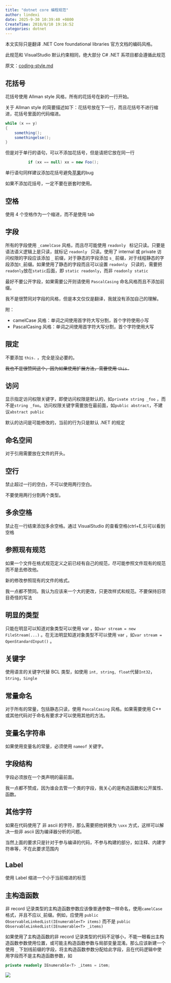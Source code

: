 ```yaml
---
title: "dotnet core 编程规范"
author: lindexi
date: 2025-9-30 10:39:40 +0800
CreateTime: 2018/8/10 19:16:52
categories: dotnet
---
```


本文实际只是翻译 .NET Core foundational libraries 官方文档的编码风格。

<!--more-->


<!-- CreateTime:2018/8/10 19:16:52 -->

此规范和 VisualStudio 默认约束相同，绝大部分 C# .NET 系项目都会遵循此规范
<!-- 在 [.NET Core foundational libraries](https://github.com/dotnet/runtime )项目使用的编程规范默认就是 VisualStudio 默认样式。 -->
原文：[coding-style.md](https://github.com/dotnet/runtime/blob/main/docs/coding-guidelines/coding-style.md )

## 花括号

花括号使用 Allman style 风格，所有的花括号在新的一行开始。

关于 Allman style 的简要描述如下：花括号放在下一行，而且花括号不进行缩进，花括号里面的代码缩进。

```csharp
while (x == y)
{
    something();
    somethingelse();
}
```

但是对于单行的语句，可以不添加花括号，但是请把它放在同一行

```csharp
          if (xx == null) xx = new Foo();
```

单行语句同样建议添加花括号避免[苹果](https://www.imperialviolet.org/2014/02/22/applebug.html )的bug

如果不添加花括号，一定不要在嵌套时使用。

## 空格

使用 4 个空格作为一个缩进，而不是使用 tab 

## 字段

所有的字段使用 `_camelCase` 风格，而且尽可能使用 `readonly ` 标记只读。只要是语法语义逻辑上是只读，就标记 `readonly ` 只读。使用了 internal 或 private 访问权限的字段应该添加 `_` 前缀，对于静态的字段添加 `s_` 前缀，对于线程静态的字段添加`t_`前缀。如果使用了静态的字段而且可以设置 `readonly ` 只读的，需要把`readonly`放在`static`后面，即 `static readonly`，而非 `readonly static`

最好不要公开字段，如果需要公开则请使用 `PascalCasing` 命名风格而且不添加前缀。

我不是很赞同对字段的风格，但是本文仅仅是翻译，我就没有添加自己的理解。

附：

- camelCase 风格：单词之间使用首字符大写分割，首个字符使用小写
- PascalCasing 风格：单词之间使用首字符大写分割，首个字符使用大写

## 限定

不要添加 `this.` ，完全是没必要的。

~~我也不是很赞同这个，因为如果使用扩展方法，需要使用 `this.`~~

## 访问

显示指定访问权限关键字，即使访问权限是默认的，如`private string _foo` ，而不是`string _foo`。访问权限关键字需要放在最前面，如`public abstract`，不建议`abstract public`

默认的访问是可能修改的，当前的行为只是默认 .NET 的规定

## 命名空间

对于引用需要放在文件的开头。

## 空行

禁止超过一行的空白，不可以使用两行空白。

不要使用两行分割两个类型。

## 多余空格

禁止在一行结束添加多余空格。通过 VisualStudio 的查看空格(ctrl+E,S)可以看到空格

## 参照现有规范

如果一个文件在格式规范定义之前已经有自己的规范，尽可能参照文件现有的规范而不是去修改他。

新的修改参照现有的文件的格式。

我一点都不赞同。我认为应该来一个大的更改，只更改样式和规范。不要保持旧项目奇怪的写法

## 明显的类型

只能在明显可以知道对象类型可以使用 var ，如`var stream = new FileStream(...)` 。在无法明显知道对象类型不可以使用 var ，如`var stream = OpenStandardInput()` 。

## 关键字

使用语言的关键字代替 BCL 类型，如使用 `int, string, float`代替`Int32`，`String`，`Single`

## 常量命名

对于所有的常量，包括静态只读，使用 `PascalCasing` 风格。如果需要使用 C++ 或其他代码对于命名有要求才可以使用其他的方法。

## 变量名字符串

如果使用变量名的常量，必须使用 `nameof` 关键字。

## 字段结构

字段必须放在一个类声明的最前面。

我一点都不赞成，因为谁会去管一个类的字段，我关心的是构造函数和公开属性、函数。

## 其他字符

如果在代码使用了 非 ascii 的字符，那么需要把他转换为 `\uxx` 方式，这样可以解决一些非 ascii 因为编译器分析的问题。

当然上面的要求只是针对于参与编译的代码，不参与构建的部分，如注释、内建字符串等，不在此要求范围内

## Label

使用 Label 缩进一个小于当前缩进的标签

## 主构造函数

非 record 记录类型的主构造函数参数应该像普通参数一样命名，使用`camelCase`格式，并且不应以`_`前缀。例如，应使用 `public ObservableLinkedList(IEnumerable<T> items)` 而不是 `public ObservableLinkedList(IEnumerable<T> _items)`

如果使用了主构造函数的非 record 记录类型的代码不足够小，不能一眼看出主构造函数参数使用位置，或可能主构造函数参数与局部变量混淆。那么应该新建一个使用 `_` 下划线前缀的字段，将主构造函数参数分配给此字段，且在代码逻辑中使用字段而不是主构造函数参数，如

```csharp
private readonly IEnumerable<T> _items = item;
```

![](http://cdn.lindexi.site/lindexi%2F2018571237288065.jpg)
